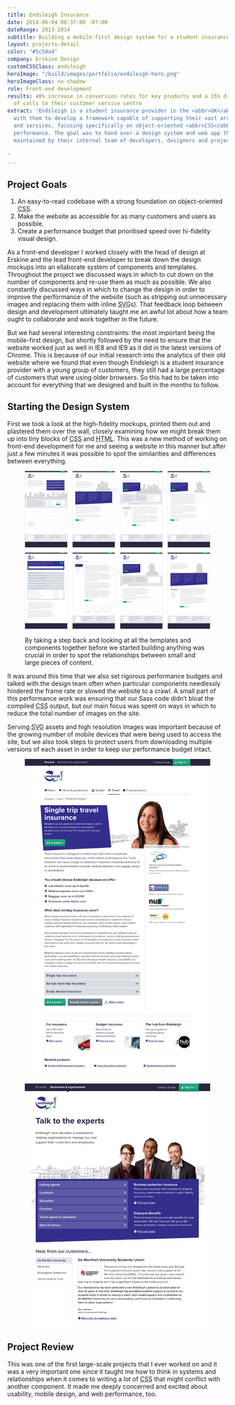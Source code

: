 ```yaml
---
title: Endsleigh Insurance
date: 2014-06-04 08:37:00 -07:00
dateRange: 2013-2014
subtitle: Building a mobile-first design system for a student insurance company.
layout: projects-detail
color: "#5c58a4"
company: Erskine Design
customCSSClass: endsleigh
heroImage: "/build/images/portfolio/endsleigh-hero.png"
heroImageClass: no-shadow
role: Front-end development
results: 40% increase in conversion rates for key products and a 15% drop in the number
  of calls to their customer service centre
extract: 'Endsleigh is a student insurance provider in the <abbr>UK</abbr> and I worked
  with them to develop a framework capable of supporting their vast array of products
  and services, focusing specifically on object-oriented <abbr>CSS</abbr> and web
  performance. The goal was to hand over a design system and web app that could be
  maintained by their internal team of developers, designers and project managers.

'
---
```


## Project Goals

1. An easy-to-read codebase with a strong foundation on object-oriented <abbr title='cascading style sheets'>CSS</abbr>.
2. Make the website as accessible for as many customers and users as possible.
3. Create a performance budget that prioritised speed over hi-fidelity visual design.

As a front-end developer I worked closely with the head of design at Erskine and the lead front-end developer to break down the design mockups into an ellaborate system of components and templates. Throughout the project we discussed ways in which to cut down on the number of components and re-use them as much as possible. We also constantly discussed ways in which to change the design in order to improve the performance of the website (such as stripping out unnecessary images and replacing them with inline <abbr title='scalable vector graphics'>SVG</abbr>s). That feedback loop between design and development ultimately taught me an awful lot about how a team ought to collaborate and work together in the future.

But we had several interesting constraints: the most important being the mobile-first design, but shortly followed by the need to ensure that the website worked just as well in IE8 and IE9 as it did in the latest versions of Chrome. This is because of our initial research into the analytics of their old website where we found that even though Endsleigh is a student insurance provider with a young group of customers, they still had a large percentage of customers that were using older browsers. So this had to be taken into account for everything that we designed and built in the months to follow.


## Starting the Design System

First we took a look at the high-fidelity mockups, printed them out and plastered them over the wall, closely examining how we might break them up into tiny blocks of <abbr title='cascading style sheets'>CSS</abbr> and <abbr title='hypertext markup language'>HTML</abbr>. This was a new method of working on front-end development for me and seeing a website in this manner but after just a few minutes it was possible to spot the similarities and differences between everything.

<div class='m-wrapper--unpadded-wide'>
  <figure class='cell-t20'>
    <img src="/build/images/portfolio/endsleigh-layouts.png">
    <figcaption>
      <p>By taking a step back and looking at all the templates and components together before we started building anything was crucial in order to spot the relationships between small and large pieces of content.</p>
    </figcaption>
  </figure>
</div>

It was around this time that we also set rigorous performance budgets and talked with the design team often when particular components needlessly hindered the frame rate or slowed the website to a crawl. A small part of this performance work was ensuring that our Sass code didn’t bloat the compiled <abbr title='cascading style sheets'>CSS</abbr> output, but our main focus was spent on ways in which to reduce the total number of images on the site.

Serving <abbr title='scalable vector graphics'>SVG</abbr> assets and high resolution images was important because of the growing number of mobile devices that were being used to access the site, but we also took steps to protect users from downloading multiple versions of each asset in order to keep our performance budget intact.

<div class='side-by-side equal-height'>
  <div class='side-by-side__child'>
    <figure class='h-bordered'>
      <img src="/build/images/work/endsleigh/endsleigh-desktop-detail.jpg">
    </figure>
  </div>

  <div class='side-by-side__child'>
    <figure class='h-bordered'>
      <img src="/build/images/work/endsleigh/endsleigh-desktop-business.jpg">
    </figure>
  </div>
</div>


## Project Review

This was one of the first large-scale projects that I ever worked on and it was a very important one since it taught me how to think in systems and relationships when it comes to writing a lot of <abbr title='cascading style sheets'>CSS</abbr> that might conflict with another component. It made me deeply concerned and excited about usability, mobile design, and web performance, too.
